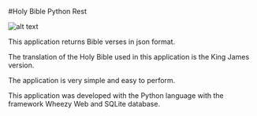 #Holy Bible Python Rest

![alt text](http://cfdb.owmconsulting.netdna-cdn.com/wp-content/uploads/2013/01/Holy-Bible.jpg "Holy Bible")

This application returns Bible verses in json format.

The translation of the Holy Bible used in this application is the King James version.

The application is very simple and easy to perform.

This application was developed with the Python language with the framework Wheezy Web and SQLite database.
